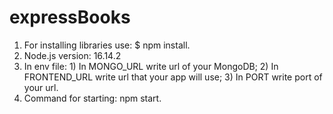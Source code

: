 # expressBooks
1. For installing libraries use: $ npm install.
2. Node.js version: 16.14.2
3. In env file: 1) In MONGO_URL write url of your MongoDB; 2) In FRONTEND_URL write url that your app will use; 3) In PORT write port of your url.
4. Command for starting: npm start.

